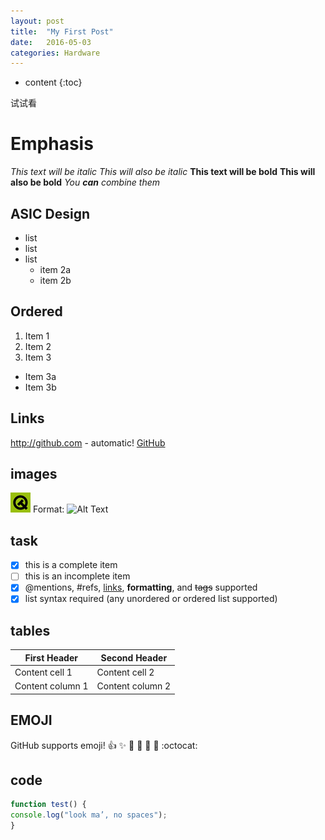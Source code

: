 ```yaml
---
layout: post
title:  "My First Post"
date:   2016-05-03
categories: Hardware
---
```


* content
{:toc}

试试看





# Emphasis
*This text will be italic*
_This will also be italic_
**This text will be bold**
__This will also be bold__
*You **can** combine them*


## ASIC Design
* list
* list
* list
  * item 2a
  * item 2b
  
## Ordered
1. Item 1
2. Item 2
3. Item 3
  * Item 3a
  * Item 3b

## Links
http://github.com - automatic!
[GitHub](http://github.com)

## images
![GitHub Logo](/images/logo.png)
Format: ![Alt Text](url)

## task
- [x] this is a complete item
- [ ] this is an incomplete item
- [x] @mentions, #refs, [links](), **formatting**, and <del>tags</del> supported
- [x] list syntax required (any unordered or ordered list supported)

## tables
First Header | Second Header
------------ | -------------
Content cell 1 | Content cell 2
Content column 1 | Content column 2

## EMOJI
GitHub supports emoji!
:+1: :sparkles: :camel: :tada:
:rocket: :metal: :octocat:

## code
```javascript
function test() {
console.log("look ma’, no spaces");
}
```
